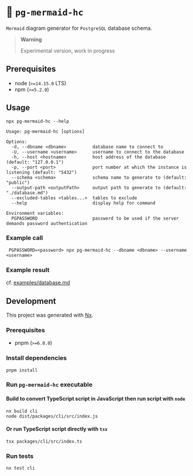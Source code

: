 # 🐘 `pg-mermaid-hc`

`Mermaid` diagram generator for `PostgreSQL` database schema.

> **Warning**
>
> Experimental version, work in progress

## Prerequisites

- node (`>=14.15.0` LTS)
- npm (`>=5.2.0`)

## Usage

```shell
npx pg-mermaid-hc --help
```

```
Usage: pg-mermaid-hc [options]

Options:
  -d, --dbname <dbname>          database name to connect to
  -U, --username <username>      username to connect to the database
  -h, --host <hostname>          host address of the database (default: "127.0.0.1")
  -p, --port <port>              port number at which the instance is listening (default: "5432")
  --schema <schema>              schema name to generate to (default: "public")
  --output-path <outputPath>     output path to generate to (default: "./database.md")
  --excluded-tables <tables...>  tables to exclude
  --help                         display help for command

Environment variables:
  PGPASSWORD                     password to be used if the server demands password authentication
```

### Example call

```shell
 PGPASSWORD=<password> npx pg-mermaid-hc --dbname <dbname> --username <username>
```

### Example result

cf. [examples/database.md](https://github.com/hughie-coles/pg-mermaid-hc/blob/main/examples/database.md)

## Development

This project was generated with [Nx](https://nx.dev).

### Prerequisites

- pnpm (`>=6.0.0`)

### Install dependencies

```shell
pnpm install
```

### Run `pg-mermaid-hc` executable

#### Build to convert TypeScript script in JavaScript then run script with `node`

```shell
nx build cli
node dist/packages/cli/src/index.js
```

#### Or run TypeScript script directly with `tsx`

```shell
tsx packages/cli/src/index.ts
```

### Run tests

```shell
nx test cli
```
